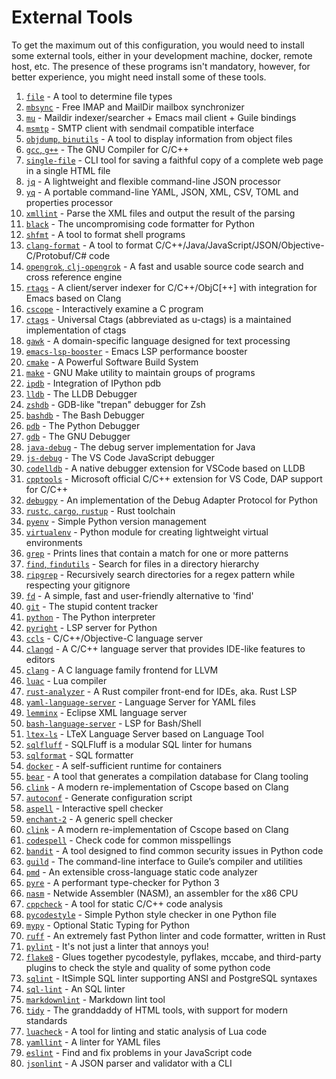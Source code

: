 # External Tools
To get the maximum out of this configuration, you would need to install some
external tools, either in your development machine, docker, remote host, etc.
The presence of these programs isn't mandatory, however, for better experience,
you might need install some of these tools.

1. [`file`](https://darwinsys.com/file) - A tool to determine file types
2. [`mbsync`](https://isync.sourceforge.io) - Free IMAP and MailDir mailbox synchronizer
3. [`mu`](https://github.com/djcb/mu) - Maildir indexer/searcher + Emacs mail client + Guile bindings
4. [`msmtp`](https://github.com/marlam/msmtp) - SMTP client with sendmail compatible interface
5. [`objdump`, `binutils`](https://en.wikipedia.org/wiki/Objdump) - A tool to display information from object files
6. [`gcc`, `g++`](https://gcc.gnu.org) - The GNU Compiler for C/C++
7. [`single-file`](https://github.com/gildas-lormeau/single-file-cli) - CLI tool for saving a faithful copy of a complete web page in a single HTML file
8. [`jq`](https://jqlang.github.io/jq) - A lightweight and flexible command-line JSON processor
9. [`yq`](https://github.com/mikefarah/yq) - A portable command-line YAML, JSON, XML, CSV, TOML and properties processor
10. [`xmllint`](https://github.com/GNOME/libxml2) - Parse the XML files and output the result of the parsing
11. [`black`](https://github.com/psf/black) - The uncompromising code formatter for Python
12. [`shfmt`](https://github.com/mvdan/sh) - A tool to format shell programs
13. [`clang-format`](https://clang.llvm.org/docs/ClangFormat.html) - A tool to format C/C++/Java/JavaScript/JSON/Objective-C/Protobuf/C# code
14. [`opengrok`, `clj-opengrok`](https://github.com/youngker/clj-opengrok) - A fast and usable source code search and cross reference engine
15. [`rtags`](https://github.com/Andersbakken/rtags) - A client/server indexer for C/C++/ObjC[++] with integration for Emacs based on Clang
16. [`cscope`](https://cscope.sourceforge.net) - Interactively examine a C program
17. [`ctags`](https://github.com/universal-ctags/ctags) - Universal Ctags (abbreviated as u-ctags) is a maintained implementation of ctags
18. [`gawk`](https://www.gnu.org/software/gawk) - A domain-specific language designed for text processing
19. [`emacs-lsp-booster`](https://github.com/blahgeek/emacs-lsp-booster) - Emacs LSP performance booster
20. [`cmake`](https://cmake.org) - A Powerful Software Build System
21. [`make`](https://www.gnu.org/software/make) - GNU Make utility to maintain groups of programs
22. [`ipdb`](https://github.com/gotcha/ipdb) - Integration of IPython pdb
23. [`lldb`](https://lldb.llvm.org) - The LLDB Debugger
24. [`zshdb`](https://github.com/rocky/zshdb) - GDB-like "trepan" debugger for Zsh
25. [`bashdb`](https://bashdb.sourceforge.net) - The Bash Debugger
26. [`pdb`](https://docs.python.org/3/library/pdb.html) - The Python Debugger
27. [`gdb`](https://www.sourceware.org/gdb) - The GNU Debugger
28. [`java-debug`](https://github.com/microsoft/java-debug) - The debug server implementation for Java
29. [`js-debug`](https://github.com/microsoft/vscode-js-debug) - The VS Code JavaScript debugger
30. [`codelldb`](https://github.com/vadimcn/codelldb) - A native debugger extension for VSCode based on LLDB
31. [`cpptools`](https://github.com/microsoft/vscode-cpptools) - Microsoft official C/C++ extension for VS Code, DAP support for C/C++
32. [`debugpy`](https://github.com/microsoft/debugpy) - An implementation of the Debug Adapter Protocol for Python
33. [`rustc`, `cargo`, `rustup`](https://github.com/rust-lang/rust) - Rust toolchain
34. [`pyenv`](https://github.com/pyenv/pyenv) - Simple Python version management
35. [`virtualenv`](https://docs.python.org/3/library/venv.html) - Python module for creating lightweight virtual environments
36. [`grep`](https://www.gnu.org/software/grep/manual/grep.html) - Prints lines that contain a match for one or more patterns
37. [`find`, `findutils`](https://www.gnu.org/software/findutils) - Search for files in a directory hierarchy
38. [`ripgrep`](https://github.com/BurntSushi/ripgrep) - Recursively search directories for a regex pattern while respecting your gitignore
39. [`fd`](https://github.com/sharkdp/fd) - A simple, fast and user-friendly alternative to 'find'
40. [`git`](https://git-scm.com) - The stupid content tracker
41. [`python`](https://python.org) - The Python interpreter
42. [`pyright`](https://github.com/microsoft/pyright) - LSP server for Python
43. [`ccls`](https://github.com/MaskRay/ccls) - C/C++/Objective-C language server
44. [`clangd`](https://clangd.llvm.org) - A C/C++ language server that provides IDE-like features to editors
45. [`clang`](https://clang.llvm.org) - A C language family frontend for LLVM
46. [`luac`](https://www.lua.org) - Lua compiler
47. [`rust-analyzer`](https://github.com/rust-lang/rust-analyzer) - A Rust compiler front-end for IDEs, aka. Rust LSP
48. [`yaml-language-server`](https://github.com/redhat-developer/yaml-language-server) - Language Server for YAML files
49. [`lemminx`](https://github.com/eclipse/lemminx) - Eclipse XML language server
50. [`bash-language-server`](https://github.com/bash-lsp/bash-language-server) - LSP for Bash/Shell
51. [`ltex-ls`](https://github.com/valentjn/ltex-ls) - LTeX Language Server based on Language Tool
52. [`sqlfluff`](https://sqlfluff.com) - SQLFluff is a modular SQL linter for humans
53. [`sqlformat`](https://sqlformat.org) - SQL formatter
54. [`docker`](https://www.docker.com) - A self-sufficient runtime for containers
55. [`bear`](https://github.com/rizsotto/Bear) - A tool that generates a compilation database for Clang tooling
56. [`clink`](https://github.com/Smattr/clink) - A modern re-implementation of Cscope based on Clang
57. [`autoconf`](https://www.gnu.org/software/make) - Generate configuration script
58. [`aspell`](http://aspell.net) - Interactive spell checker
59. [`enchant-2`](https://github.com/AbiWord/enchant) - A generic spell checker
60. [`clink`](https://github.com/Smattr/clink) - A modern re-implementation of Cscope based on Clang
61. [`codespell`](https://github.com/codespell-project/codespell) - Check code for common misspellings
62. [`bandit`](https://github.com/pycqa/bandit) - A tool designed to find common security issues in Python code
63. [`guild`](https://www.gnu.org/software/guile) - The command-line interface to Guile’s compiler and utilities
64. [`pmd`](https://pmd.github.io) - An extensible cross-language static code analyzer
65. [`pyre`](https://pyre-check.org) - A performant type-checker for Python 3
66. [`nasm`](https://www.nasm.us) - Netwide Assembler (NASM), an assembler for the x86 CPU
67. [`cppcheck`](https://cppcheck.sourceforge.io) - A tool for static C/C++ code analysis
68. [`pycodestyle`](https://github.com/pycqa/pycodestyle) - Simple Python style checker in one Python file
69. [`mypy`](https://mypy-lang.org) - Optional Static Typing for Python
70. [`ruff`](https://github.com/astral-sh/ruff) - An extremely fast Python linter and code formatter, written in Rust
71. [`pylint`](https://github.com/pylint-dev/pylint) - It's not just a linter that annoys you!
72. [`flake8`](https://github.com/pycqa/flake8) - Glues together pycodestyle, pyflakes, mccabe, and third-party plugins to check the style and quality of some python code
73. [`sqlint`](https://github.com/purcell/sqlint) - ItSimple SQL linter supporting ANSI and PostgreSQL syntaxes
74. [`sql-lint`](https://github.com/joereynolds/sql-lint) - An SQL linter
75. [`markdownlint`](https://github.com/markdownlint/markdownlint) - Markdown lint tool
76. [`tidy`](https://github.com/htacg/tidy-html5) - The granddaddy of HTML tools, with support for modern standards
77. [`luacheck`](https://github.com/mpeterv/luacheck) - A tool for linting and static analysis of Lua code
78. [`yamllint`](https://github.com/adrienverge/yamllint) - A linter for YAML files
79. [`eslint`](https://github.com/eslint/eslint) - Find and fix problems in your JavaScript code
80. [`jsonlint`](https://github.com/zaach/jsonlint) - A JSON parser and validator with a CLI
